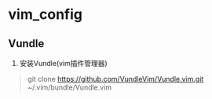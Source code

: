 # vim_config

## Vundle
1. 安装Vundle(vim插件管理器)
> git clone https://github.com/VundleVim/Vundle.vim.git ~/.vim/bundle/Vundle.vim
